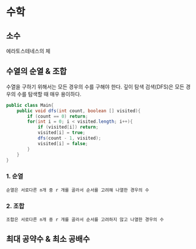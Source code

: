 # 수학

## 소수
에라토스테네스의 체

## 수열의 순열 & 조합
수열을 구하기 위해서는 모든 경우의 수를 구해야 한다.
깊이 탐색 검색(DFS)은 모든 경우의 수를 탐색할 때 매우 용이하다.

```java
public class Main{
    public void dfs(int count, boolean [] visited){
        if (count == 0) return;
        for(int i = 0; i < visited.length; i++){
            if (visited[i]) return;
            visited[i] = true;
            dfs(count - 1, visited);
            visited[i] = false;
        }
    }
}
```

### 1. 순열
    순열은 서로다른 n개 중 r 개를 골라서 순서를 고려해 나열한 경우의 수

### 2. 조합
    조합은 서로다른 n개 중 r 개를 골라서 순서를 고려하지 않고 나열한 경우의 수

## 최대 공약수 & 최소 공배수
